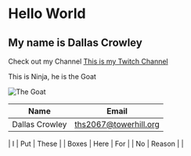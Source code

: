 # Hello World

## My name is Dallas Crowley

Check out my Channel [This is my Twitch Channel](https://www.twitch.tv/dallas_crowley/)

<p> This is Ninja, he is the Goat </p>

![The Goat](https://cdn.mos.cms.futurecdn.net/skSeuTtFrBgvc9BWyu2XMN-320-80.jpg)

<!-- Tables -->
| Name     | Email                       |
| -------- | ----------------------------|
| Dallas Crowley | ths2067@towerhill.org |


| I | Put | These | 
| Boxes | Here | For | 
| No | Reason |  | 


